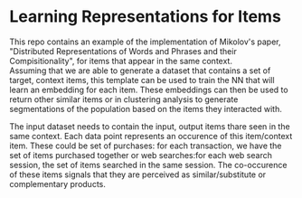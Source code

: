 # Learning Representations for Items

This repo contains an example of the implementation of Mikolov's paper, "Distributed Representations of Words and Phrases and their Compisitionality", for items that appear in the same context.  
Assuming that we are able to generate a dataset that contains a set of target, context items, this template can be used to train the NN that will learn an embedding for each item. These embeddings can then be used to return other similar items or in clustering analysis to generate segmentations of the population based on the items they interacted with.

The input dataset needs to contain the input, output items thare seen in the same context. Each data point represents an occurence of this item/context item. These could be set of purchases: for each transaction, we have the set of items purchased together or web searches:for each web search session, the set of items searched in the same session. The co-occurence of these items signals that they are perceived as similar/substitute or complementary products. 
